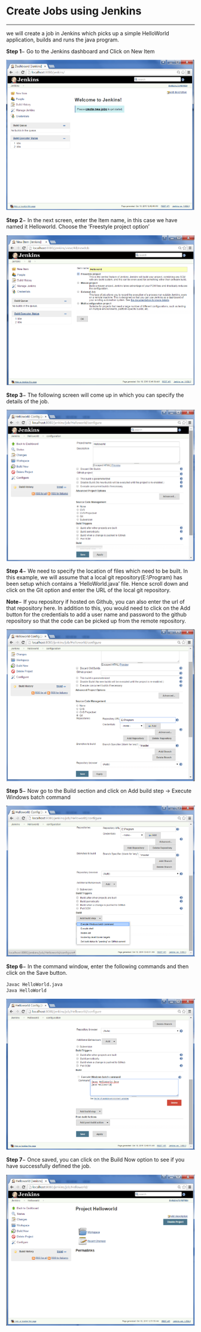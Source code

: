 # Create Jobs using Jenkins

---

we will create a job in Jenkins which picks up a simple HelloWorld application, builds and runs the java program.

**Step 1**− Go to the Jenkins dashboard and Click on New Item

![](/assets/setup_build_jobs.jpg)

**Step 2**− In the next screen, enter the Item name, in this case we have named it Helloworld. Choose the ‘Freestyle project option’

![](/assets/helloworld.jpg)

**Step 3**− The following screen will come up in which you can specify the details of the job.

![](/assets/helloworld_config.jpg)

**Step 4**− We need to specify the location of files which need to be built. In this example, we will assume that a local git repository\(E:\Program\) has been setup which contains a ‘HelloWorld.java’ file. Hence scroll down and click on the Git option and enter the URL of the local git repository.

**Note**− If you repository if hosted on Github, you can also enter the url of that repository here. In addition to this, you would need to click on the Add button for the credentials to add a user name and password to the github repository so that the code can be picked up from the remote repository.

![](/assets/git_repository.jpg)

**Step 5**− Now go to the Build section and click on Add build step → Execute Windows batch command

![](/assets/execute_windows_batch_command.jpg)

**Step 6**− In the command window, enter the following commands and then click on the Save button.

```
Javac HelloWorld.java
Java HelloWorld
```

![](/assets/save.jpg)

**Step 7**− Once saved, you can click on the Build Now option to see if you have successfully defined the job.

![](/assets/build_now.jpg)

